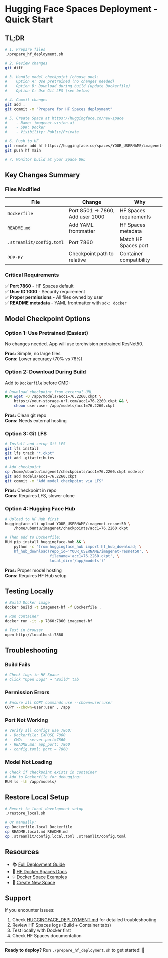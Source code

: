 # Hugging Face Spaces Deployment - Quick Start

## TL;DR

```bash
# 1. Prepare files
./prepare_hf_deployment.sh

# 2. Review changes
git diff

# 3. Handle model checkpoint (choose one):
#    Option A: Use pretrained (no changes needed)
#    Option B: Download during build (update Dockerfile)
#    Option C: Use Git LFS (see below)

# 4. Commit changes
git add .
git commit -m "Prepare for HF Spaces deployment"

# 5. Create Space at https://huggingface.co/new-space
#    - Name: imagenet-vision-ai
#    - SDK: Docker
#    - Visibility: Public/Private

# 6. Push to HF
git remote add hf https://huggingface.co/spaces/YOUR_USERNAME/imagenet-vision-ai
git push hf main

# 7. Monitor build at your Space URL
```

## Key Changes Summary

### Files Modified
| File | Change | Why |
|------|--------|-----|
| `Dockerfile` | Port 8501 → 7860, Add user 1000 | HF Spaces requirements |
| `README.md` | Add YAML frontmatter | HF Spaces metadata |
| `.streamlit/config.toml` | Port 7860 | Match HF Spaces port |
| `app.py` | Checkpoint path to relative | Container compatibility |

### Critical Requirements
✅ **Port 7860** - HF Spaces default  
✅ **User ID 1000** - Security requirement  
✅ **Proper permissions** - All files owned by user  
✅ **README metadata** - YAML frontmatter with `sdk: docker`  

## Model Checkpoint Options

### Option 1: Use Pretrained (Easiest)
No changes needed. App will use torchvision pretrained ResNet50.

**Pros:** Simple, no large files  
**Cons:** Lower accuracy (70% vs 76%)

### Option 2: Download During Build
Add to `Dockerfile` before CMD:

```dockerfile
# Download checkpoint from external URL
RUN wget -O /app/models/acc1=76.2260.ckpt \
    https://your-storage-url.com/acc1=76.2260.ckpt && \
    chown user:user /app/models/acc1=76.2260.ckpt
```

**Pros:** Clean git repo  
**Cons:** Needs external hosting

### Option 3: Git LFS
```bash
# Install and setup Git LFS
git lfs install
git lfs track "*.ckpt"
git add .gitattributes

# Add checkpoint
cp /home/ubuntu/imagenet/checkpoints/acc1=76.2260.ckpt models/
git add models/acc1=76.2260.ckpt
git commit -m "Add model checkpoint via LFS"
```

**Pros:** Checkpoint in repo  
**Cons:** Requires LFS, slower clone

### Option 4: Hugging Face Hub
```bash
# Upload to HF Hub first
huggingface-cli upload YOUR_USERNAME/imagenet-resnet50 \
    /home/ubuntu/imagenet/checkpoints/acc1=76.2260.ckpt

# Then add to Dockerfile:
RUN pip install huggingface-hub && \
    python -c "from huggingface_hub import hf_hub_download; \
    hf_hub_download(repo_id='YOUR_USERNAME/imagenet-resnet50', \
                    filename='acc1=76.2260.ckpt', \
                    local_dir='/app/models')"
```

**Pros:** Proper model hosting  
**Cons:** Requires HF Hub setup

## Testing Locally

```bash
# Build Docker image
docker build -t imagenet-hf -f Dockerfile .

# Run container
docker run -it -p 7860:7860 imagenet-hf

# Test in browser
open http://localhost:7860
```

## Troubleshooting

### Build Fails
```bash
# Check logs in HF Space
# Click "Open Logs" → "Build" tab
```

### Permission Errors
```bash
# Ensure all COPY commands use --chown=user:user
COPY --chown=user:user . /app
```

### Port Not Working
```bash
# Verify all configs use 7860:
# - Dockerfile: EXPOSE 7860
# - CMD: --server.port=7860
# - README.md: app_port: 7860
# - config.toml: port = 7860
```

### Model Not Loading
```bash
# Check if checkpoint exists in container
# Add to Dockerfile for debugging:
RUN ls -lh /app/models/
```

## Restore Local Setup

```bash
# Revert to local development setup
./restore_local.sh

# Or manually:
cp Dockerfile.local Dockerfile
cp README.local.md README.md
cp .streamlit/config.local.toml .streamlit/config.toml
```

## Resources

- 📚 [Full Deployment Guide](./HUGGINGFACE_DEPLOYMENT.md)
- 🐳 [HF Docker Spaces Docs](https://huggingface.co/docs/hub/spaces-sdks-docker)
- 💡 [Docker Space Examples](https://huggingface.co/docs/hub/spaces-sdks-docker-examples)
- 🚀 [Create New Space](https://huggingface.co/new-space)

## Support

If you encounter issues:
1. Check [HUGGINGFACE_DEPLOYMENT.md](./HUGGINGFACE_DEPLOYMENT.md) for detailed troubleshooting
2. Review HF Spaces logs (Build + Container tabs)
3. Test locally with Docker first
4. Check HF Spaces documentation

---

**Ready to deploy?** Run `./prepare_hf_deployment.sh` to get started! 🚀
